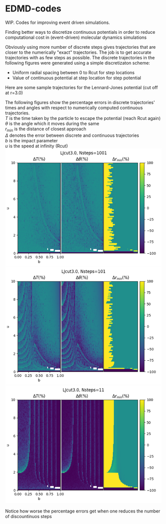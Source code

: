 # EDMD-codes
WIP. Codes for improving event driven simulations.  
  
Finding better ways to discretize continuous potentials in order to reduce computational cost in (event-driven) molecular dynamics simulations  
  
Obviously using more number of discrete steps gives trajectories that are closer to the numerically "exact" trajectories. The job is to get accurate trajectories with as few steps as possible. The discrete trajectories in the following figures were generated using a simple discretizaton scheme:  
* Uniform radial spacing between 0 to Rcut for step locations
* Value of continuous potential at step location for step potential
  
Here are some sample trajectories for the Lennard-Jones potential (cut off at r=3.0)  


The following figures show the percentage errors in discrete trajectories' times and angles with respect to numerically computed continuous trajectories.  
$T$ is the time taken by the particle to escape the potential (reach Rcut again)  
$\theta$ is the angle which it moves during the same  
$r_{min}$ is the distance of closest approach  
$\Delta$ denotes the error between discrete and continuous trajectories  
$b$ is the impact parameter  
$u$ is the speed at infinity (Rcut)  
![epd_LJ_Nsteps_1001](https://github.com/anbarsode/EDMD-codes/blob/6c910732b88c10441df52ac87b5e6b1c5a445d2f/epd_LJ_Nsteps_1001.png)
![epd_LJ_Nsteps_101](https://github.com/anbarsode/EDMD-codes/blob/6c910732b88c10441df52ac87b5e6b1c5a445d2f/epd_LJ_Nsteps_101.png)
![epd_LJ_Nsteps_11](https://github.com/anbarsode/EDMD-codes/blob/6c910732b88c10441df52ac87b5e6b1c5a445d2f/epd_LJ_Nsteps_11.png)
  
Notice how worse the percentage errors get when one reduces the number of discountinuos steps  
